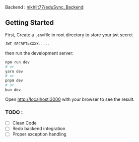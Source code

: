 Backend : [nikhilt77/eduSync_Backend](https://github.com/nikhilt77/eduSync_Backend)

## Getting Started
First, Create a `.env`file in root directory to store your jwt secret
```
JWT_SECRET=XXXX.....
```

then run the development server:

```bash
npm run dev
# or
yarn dev
# or
pnpm dev
# or
bun dev
```

Open [http://localhost:3000](http://localhost:3000) with your browser to see the result.

### TODO :
- [ ] Clean Code
- [ ] Redo backend integration
- [ ] Proper exception handling 